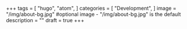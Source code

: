 +++
tags = [
    "hugo",
    "atom",
]
categories = [
    "Development",
]
image = "/img/about-bg.jpg" #optional image - "/img/about-bg.jpg" is the default
description = ""
draft = true
+++
